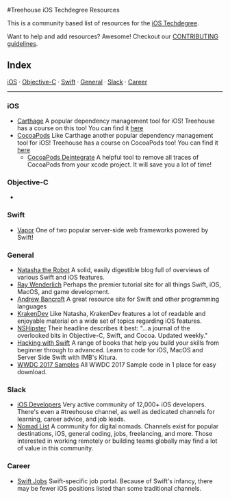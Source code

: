 #Treehouse iOS Techdegree Resources


This is a community based list of resources for the [iOS Techdegree](https://www.teamtreehouse.com).

Want to help and add resources? Awesome! Checkout our [CONTRIBUTING guidelines](CONTRIBUTING.md).

## Index

[iOS](#iOS) ·
[Objective-C](#Objective-C) ·
[Swift](#Swift) ·
[General](#General) ·
[Slack](#Slack) ·
[Career](#Career)



-------

### iOS

* [Carthage](https://github.com/Carthage/Carthage) A popular dependency management tool for iOS! Treehouse has a course on this too! You can find it [here](https://teamtreehouse.com/library/dependency-management-with-carthage-for-ios)
* [CocoaPods](https://cocoapods.org) Like Carthage another popular dependency management tool for iOS! Treehouse has a course on CocoaPods too! You can find it [here](https://teamtreehouse.com/library/dependency-management-with-cocoapods-for-ios)
  * [CocoaPods Deintegrate](https://github.com/CocoaPods/cocoapods-deintegrate) A helpful tool to remove all traces of CocoaPods from your xcode project. It will save you a lot of time!

### Objective-C

*

### Swift

* [Vapor](https://vapor.codes) One of two popular server-side web frameworks powered by Swift!

### General

* [Natasha the Robot](https://www.natashatherobot.com) A solid, easily digestible blog full of overviews of various Swift and iOS features.
* [Ray Wenderlich](https://www.raywenderlich.com) Perhaps the premier tutorial site for all things Swift, iOS, MacOS, and game development.
* [Andrew Bancroft](http://www.andrewcbancroft.com) A great resource site for Swift and other programming languages
* [KrakenDev](https://krakendev.io) Like Natasha, KrakenDev features a lot of readable and enjoyable material on a wide set of topics regarding iOS features.
* [NSHipster](http://nshipster.com) Their headline describes it best: "...a journal of the overlooked bits in Objective-C, Swift, and Cocoa. Updated weekly."
* [Hacking with Swift](https://www.hackingwithswift.com) A range of books that help you build your skills from beginner through to advanced. Learn to code for iOS, MacOS and Server Side Swift with IMB's Kitura.
* [WWDC 2017 Samples](https://github.com/jfahrenkrug/WWDC-Downloader) All WWDC 2017 Sample code in 1 place for easy download.

### Slack

* [iOS Developers](https://ios-developers.io) Very active community of 12,000+ iOS developers. There's even a #treehouse channel, as well as dedicated channels for learning, career advice, and job leads.
* [Nomad List](https://nomadlist.com) A community for digital nomads. Channels exist for popular destinations, iOS, general coding, jobs, freelancing, and more. Those interested in working remotely or building teams globally may find a lot of value in this community.

### Career

* [Swift Jobs](http://www.swift-jobs.com/) Swift-specific job portal. Because of Swift's infancy, there may be fewer iOS positions listed than some traditional channels.
